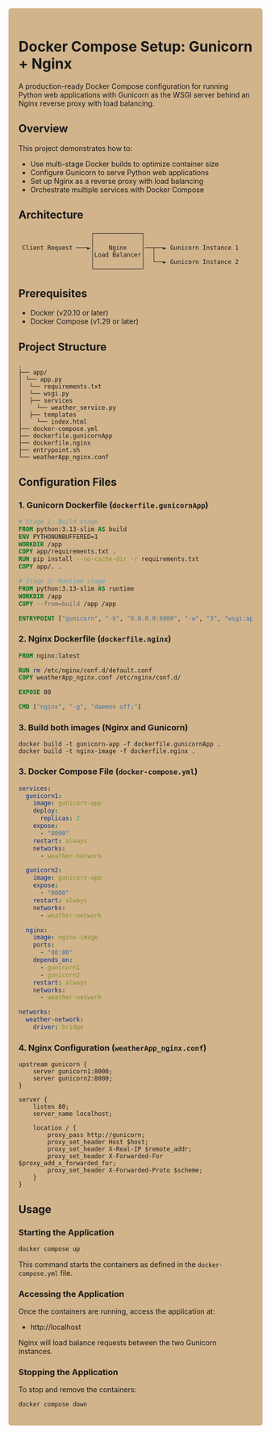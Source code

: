 <div style="background-color: #d2b48c; padding: 20px; border-radius: 5px;">

# Docker Compose Setup: Gunicorn + Nginx

A production-ready Docker Compose configuration for running Python web applications with Gunicorn as the WSGI server behind an Nginx reverse proxy with load balancing.

## Overview

This project demonstrates how to:

- Use multi-stage Docker builds to optimize container size
- Configure Gunicorn to serve Python web applications
- Set up Nginx as a reverse proxy with load balancing
- Orchestrate multiple services with Docker Compose

## Architecture

```
                    ┌─────────────┐
                    │             │
 Client Request ───►│    Nginx    │──┬──► Gunicorn Instance 1
                    │Load Balancer│  │
                    │             │  └──► Gunicorn Instance 2
                    └─────────────┘
```

## Prerequisites

- Docker (v20.10 or later)
- Docker Compose (v1.29 or later)

## Project Structure

```
.
├── app/
│ └── app.py
│  └── requirements.txt
│  └── wsgi.py
│  ├── services
│    └── weather_service.py
│  ├── templates
│    └── index.html
├── docker-compose.yml
├── dockerfile.gunicornApp
├── dockerfile.nginx
├── entrypoint.sh
└── weatherApp_nginx.conf
```

## Configuration Files

### 1. Gunicorn Dockerfile (`dockerfile.gunicornApp`)

```dockerfile
# Stage 1: Build stage
FROM python:3.13-slim AS build
ENV PYTHONUNBUFFERED=1
WORKDIR /app
COPY app/requirements.txt .
RUN pip install --no-cache-dir -r requirements.txt
COPY app/. .

# Stage 2: Runtime stage
FROM python:3.13-slim AS runtime
WORKDIR /app
COPY --from=build /app /app

ENTRYPOINT ["gunicorn", "-b", "0.0.0.0:8000", "-w", "3", "wsgi:app"]

```

### 2. Nginx Dockerfile (`dockerfile.nginx`)

```dockerfile
FROM nginx:latest

RUN rm /etc/nginx/conf.d/default.conf
COPY weatherApp_nginx.conf /etc/nginx/conf.d/

EXPOSE 80

CMD ["nginx", "-g", "daemon off;"]
```

### 3. Build both images (Nginx and Gunicorn)

```
docker build -t gunicorn-app -f dockerfile.gunicornApp .
docker build -t nginx-image -f dockerfile.nginx .
```

### 3. Docker Compose File (`docker-compose.yml`)

```yaml
services:
  gunicorn1:
    image: gunicorn-app
    deploy:
      replicas: 2
    expose:
      - "8000"
    restart: always
    networks:
      - weather-network

  gunicorn2:
    image: gunicorn-app
    expose:
      - "8000"
    restart: always
    networks:
      - weather-network

  nginx:
    image: nginx-image
    ports:
      - "80:80"
    depends_on:
      - gunicorn1
      - gunicorn2
    restart: always
    networks:
      - weather-network

networks:
  weather-network:
    driver: bridge
```

### 4. Nginx Configuration (`weatherApp_nginx.conf`)

```nginx
upstream gunicorn {
    server gunicorn1:8000;
    server gunicorn2:8000;
}

server {
    listen 80;
    server_name localhost;

    location / {
        proxy_pass http://gunicorn;
        proxy_set_header Host $host;
        proxy_set_header X-Real-IP $remote_addr;
        proxy_set_header X-Forwarded-For $proxy_add_x_forwarded_for;
        proxy_set_header X-Forwarded-Proto $scheme;
    }
}
```

## Usage

### Starting the Application

```bash
docker compose up
```

This command starts the containers as defined in the `docker-compose.yml` file.

### Accessing the Application

Once the containers are running, access the application at:

- http://localhost

Nginx will load balance requests between the two Gunicorn instances.

### Stopping the Application

To stop and remove the containers:

```bash
docker compose down
```

</div>

